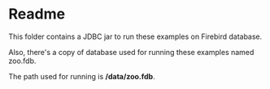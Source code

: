 Readme
======

This folder contains a JDBC jar to run these examples on Firebird database.

Also, there's a copy of database used for running these examples named zoo.fdb.

The path used for running is **/data/zoo.fdb**.